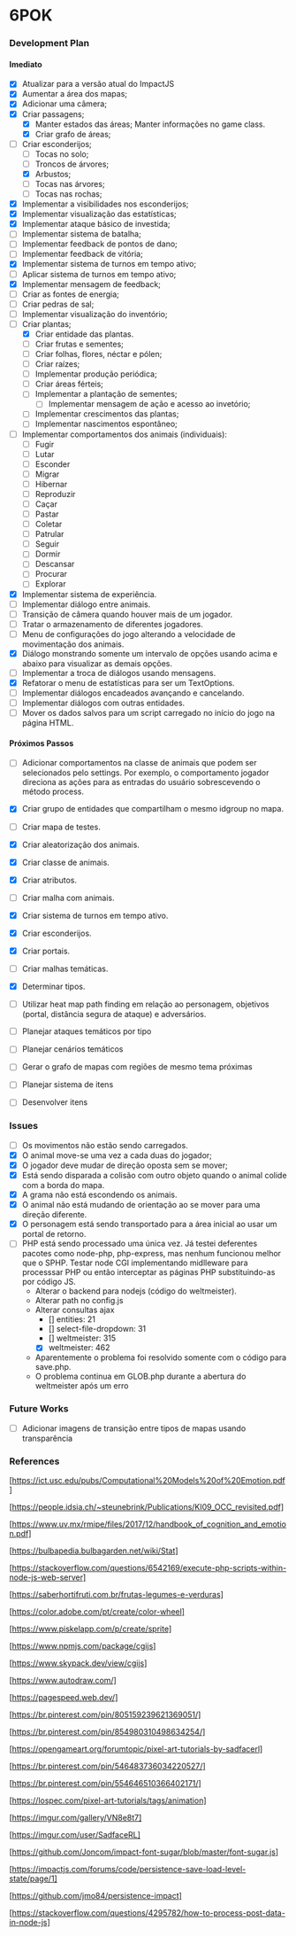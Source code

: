 
# 6POK

### Development Plan

#### Imediato

- [x] Atualizar para a versão atual do ImpactJS
- [x] Aumentar a área dos mapas;
- [x] Adicionar uma câmera;
- [x] Criar passagens;
    - [x] Manter estados das áreas; Manter informações no game class.
    - [x] Criar grafo de áreas;
- [ ] Criar esconderijos;
    - [ ] Tocas no solo;
    - [ ] Troncos de árvores;
    - [x] Arbustos;
    - [ ] Tocas nas árvores;
    - [ ] Tocas nas rochas;
- [x] Implementar a visibilidades nos esconderijos;
- [x] Implementar visualização das estatísticas;
- [x] Implementar ataque básico de investida;
- [ ] Implementar sistema de batalha;
- [ ] Implementar feedback de pontos de dano;
- [ ] Implementar feedback de vitória;
- [x] Implementar sistema de turnos em tempo ativo;
- [ ] Aplicar sistema de turnos em tempo ativo;
- [x] Implementar mensagem de feedback;
- [ ] Criar as fontes de energia;
- [ ] Criar pedras de sal;
- [ ] Implementar visualização do inventório;
- [ ] Criar plantas;
    - [x] Criar entidade das plantas.
    - [ ] Criar frutas e sementes;
    - [ ] Criar folhas, flores, néctar e pólen;
    - [ ] Criar raízes;
    - [ ] Implementar produção periódica;
    - [ ] Criar áreas férteis;
    - [ ] Implementar a plantação de sementes;
        - [ ] Implementar mensagem de ação e acesso ao invetório;
    - [ ] Implementar crescimentos das plantas;
    - [ ] Implementar nascimentos espontâneo;
- [ ] Implementar comportamentos dos animais (individuais):
    - [ ] Fugir
    - [ ] Lutar
    - [ ] Esconder
    - [ ] Migrar
    - [ ] Hibernar
    - [ ] Reproduzir
    - [ ] Caçar
    - [ ] Pastar
    - [ ] Coletar
    - [ ] Patrular
    - [ ] Seguir
    - [ ] Dormir
    - [ ] Descansar
    - [ ] Procurar
    - [ ] Explorar
- [x] Implementar sistema de experiência.
- [ ] Implementar diálogo entre animais.
- [ ] Transição de câmera quando houver mais de um jogador.
- [ ] Tratar o armazenamento de diferentes jogadores.
- [ ] Menu de configurações do jogo alterando a velocidade de movimentação dos animais.
- [x] Diálogo monstrando somente um intervalo de opções usando acima e abaixo para visualizar as demais opções.
- [ ] Implementar a troca de diálogos usando mensagens.
- [x] Refatorar o menu de estatísticas para ser um TextOptions.
- [ ] Implementar diálogos encadeados avançando e cancelando.
- [ ] Implementar diálogos com outras entidades.
- [ ] Mover os dados salvos para um script carregado no início do jogo na página HTML.

#### Próximos Passos

- [ ] Adicionar comportamentos na classe de animais que podem ser selecionados pelo settings. Por exemplo, o comportamento jogador direciona as ações para as entradas do usuário sobrescevendo o método process.

- [x] Criar grupo de entidades que compartilham o mesmo idgroup no mapa.
- [ ] Criar mapa de testes.
- [x] Criar aleatorização dos animais.
- [x] Criar classe de animais.
- [x] Criar atributos.
- [ ] Criar malha com animais.
- [x] Criar sistema de turnos em tempo ativo.
- [x] Criar esconderijos.
- [x] Criar portais.
- [ ] Criar malhas temáticas.
- [x] Determinar tipos.

- [ ] Utilizar heat map path finding em relação ao personagem, objetivos (portal, distância segura de ataque) e adversários.


- [ ] Planejar ataques temáticos por tipo
- [ ] Planejar cenários temáticos
- [ ] Gerar o grafo de mapas com regiões de mesmo tema próximas
- [ ] Planejar sistema de itens
- [ ] Desenvolver itens

### Issues

- [ ] Os movimentos não estão sendo carregados.
- [x] O animal move-se uma vez a cada duas do jogador;
- [x] O jogador deve mudar de direção oposta sem se mover;
- [x] Está sendo disparada a colisão com outro objeto quando o animal colide com a borda do mapa.
- [x] A grama não está escondendo os animais.
- [x] O animal não está mudando de orientação ao se mover para uma direção diferente.
- [x] O personagem está sendo transportado para a área inicial ao usar um portal de retorno.
- [ ] PHP está sendo processado uma única vez. Já testei deferentes pacotes como node-php, php-express, mas nenhum funcionou melhor que o SPHP. Testar node CGI implementando midlleware para processsar PHP ou então interceptar as páginas PHP substituindo-as por código JS.
    - Alterar o backend para nodejs (código do weltmeister).
    - Alterar path no config.js
    - Alterar consultas ajax
        - [] entities: 21
        - [] select-file-dropdown: 31
        - [] weltmeister: 315
        - [x] weltmeister: 462
    - Aparentemente o problema foi resolvido somente com o código para save.php.
    - O problema continua em GLOB.php durante a abertura do weltmeister após um erro

### Future Works

- [ ] Adicionar imagens de transição entre tipos de mapas usando transparência

### References

[https://ict.usc.edu/pubs/Computational%20Models%20of%20Emotion.pdf]

[https://people.idsia.ch/~steunebrink/Publications/KI09_OCC_revisited.pdf]

[https://www.uv.mx/rmipe/files/2017/12/handbook_of_cognition_and_emotion.pdf]

[https://bulbapedia.bulbagarden.net/wiki/Stat]

[https://stackoverflow.com/questions/6542169/execute-php-scripts-within-node-js-web-server]

[https://saberhortifruti.com.br/frutas-legumes-e-verduras]

[https://color.adobe.com/pt/create/color-wheel]

[https://www.piskelapp.com/p/create/sprite]

[https://www.npmjs.com/package/cgijs]

[https://www.skypack.dev/view/cgijs]

[https://www.autodraw.com/]

[https://pagespeed.web.dev/]

[https://br.pinterest.com/pin/805159239621369051/]

[https://br.pinterest.com/pin/854980310498634254/]

[https://opengameart.org/forumtopic/pixel-art-tutorials-by-sadfacerl]

[https://br.pinterest.com/pin/546483736034220527/]

[https://br.pinterest.com/pin/554646510366402171/]

[https://lospec.com/pixel-art-tutorials/tags/animation]

[https://imgur.com/gallery/VN8e8t7]

[https://imgur.com/user/SadfaceRL]

[https://github.com/Joncom/impact-font-sugar/blob/master/font-sugar.js]

[https://impactjs.com/forums/code/persistence-save-load-level-state/page/1]

[https://github.com/jmo84/persistence-impact]

[https://stackoverflow.com/questions/4295782/how-to-process-post-data-in-node-js]